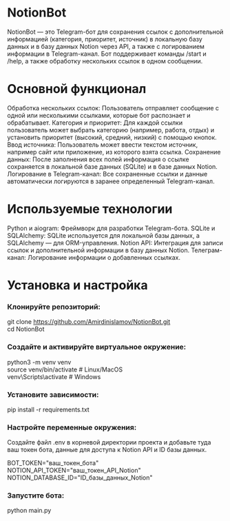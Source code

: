 # NotionBot

NotionBot — это Telegram-бот для сохранения ссылок с дополнительной информацией (категория, приоритет, источник) в локальную базу данных и в базу данных Notion через API, а также с логированием информации в Telegram-канал. Бот поддерживает команды /start и /help, а также обработку нескольких ссылок в одном сообщении.

# Основной функционал

Обработка нескольких ссылок: Пользователь отправляет сообщение с одной или несколькими ссылками, которые бот распознает и обрабатывает.
Категория и приоритет: Для каждой ссылки пользователь может выбрать категорию (например, работа, отдых) и установить приоритет (высокий, средний, низкий) с помощью кнопок.
Ввод источника: Пользователь может ввести текстом источник, например сайт или приложение, из которого взята ссылка.
Сохранение данных: После заполнения всех полей информация о ссылке сохраняется в локальной базе данных (SQLite) и в базе данных Notion.
Логирование в Telegram-канал: Все сохраненные ссылки и данные автоматически логируются в заранее определенный Telegram-канал.

# Используемые технологии

Python и aiogram: Фреймворк для разработки Telegram-бота.
SQLite и SQLAlchemy: SQLite используется для локальной базы данных, а SQLAlchemy — для ORM-управления.
Notion API: Интеграция для записи ссылок и дополнительной информации в базу данных Notion.
Телеграм-канал: Логирование информации о добавленных ссылках.

# Установка и настройка

### Клонируйте репозиторий:
git clone https://github.com/Amirdinislamov/NotionBot.git  
cd NotionBot
### Создайте и активируйте виртуальное окружение:
python3 -m venv venv  
source venv/bin/activate  # Linux/MacOS  
venv\Scripts\activate  # Windows
### Установите зависимости:
pip install -r requirements.txt
### Настройте переменные окружения:
Создайте файл .env в корневой директории проекта и добавьте туда ваш токен бота, данные для доступа к Notion API и ID базы данных.

BOT_TOKEN="ваш_токен_бота"
NOTION_API_TOKEN="ваш_токен_API_Notion"
NOTION_DATABASE_ID="ID_базы_данных_Notion"
### Запустите бота:
python main.py